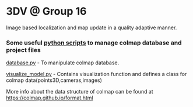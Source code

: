 # 3DV @ Group 16
Image based localization and map update in a quality adaptive manner.

### Some useful [python scripts](https://github.com/colmap/colmap/tree/dev/scripts/python)  to manage colmap database and project files 
[database.py](https://github.com/colmap/colmap/blob/dev/scripts/python/database.py) - To manipulate colmap database. 

[visualize_model.py](https://github.com/colmap/colmap/blob/dev/scripts/python/visualize_model.py) - Contains visualization function and defines a class for colmap data(points3D,cameras,images)

More info about the data structure of colmap can be found at https://colmap.github.io/format.html
